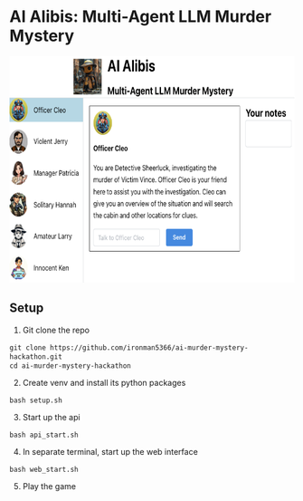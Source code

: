 # AI Alibis: Multi-Agent LLM Murder Mystery
<div align="center">
<img alt="Ai Alibis Logo" src="https://raw.githubusercontent.com/ironman5366/ai-murder-mystery-hackathon/actually_playable/web/src/assets/screenshot.png" height="400px">
</div>

## Setup
1. Git clone the repo
```
git clone https://github.com/ironman5366/ai-murder-mystery-hackathon.git
cd ai-murder-mystery-hackathon
```
2. Create venv and install its python packages
```
bash setup.sh
```
3. Start up the api
```
bash api_start.sh
```
4. In separate terminal, start up the web interface
```
bash web_start.sh
```
5. Play the game
